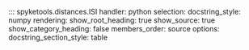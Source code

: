 ::: spyketools.distances.ISI
	handler: python
	selection:
		docstring_style: numpy
	rendering:
		show_root_heading: true
		show_source: true
		show_category_heading: false
		members_order: source
	options:
		docstring_section_style: table